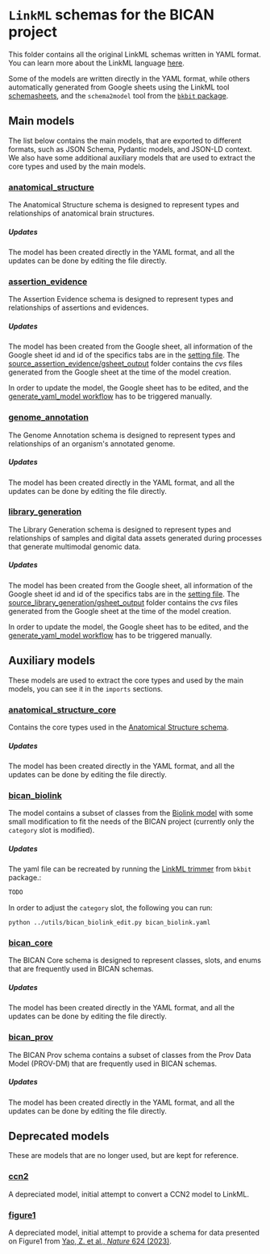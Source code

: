# `LinkML` schemas for the BICAN project

This folder contains all the original LinkML schemas written in YAML format.
You can learn more about the LinkML language [here](https://linkml.io/linkml/).

Some of the models are written directly in the YAML format, while others automatically generated from Google sheets using the LinkML tool [schemasheets](https://linkml.io/schemasheets/),
 and the `schema2model` tool from the [`bkbit` package](https://github.com/brain-bican/bkbit).


## Main models

The list below contains the main models, that are exported to different formats, such as JSON Schema, Pydantic models, and JSON-LD context.
We also have some additional auxiliary models that are used to extract the core types and used by the main models.

### [anatomical_structure](anatomical_structure.yaml)
The Anatomical Structure schema is designed to represent types and relationships of anatomical brain structures. 

##### Updates
The model has been created directly in the YAML format, and all the updates can be done by editing the file directly.


### [assertion_evidence](assertion_evidence.yaml)
The Assertion Evidence schema is designed to represent types and relationships of assertions and evidences.

##### Updates
The model has been created from the Google sheet, all information of the Google sheet id and id of the specifics tabs
 are in the [setting file](source_assertion_evidence/gsheet.yaml). 
The [source_assertion_evidence/gsheet_output](source_assertion_evidence/gsheet_output) folder contains the _cvs_ files generated from the Google sheet 
at the time of the model creation.

In order to update the model, the Google sheet has to be edited, 
and the [generate_yaml_model workflow](../.github/workflows/generate_yaml_model.yaml) has to be triggered manually.


### [genome_annotation](genome_annotation.yaml)
The Genome Annotation schema is designed to represent types and relationships of an organism's annotated genome.

##### Updates
The model has been created directly in the YAML format, and all the updates can be done by editing the file directly.

### [library_generation](library_generation.yaml)
The Library Generation schema is designed to represent types and relationships of samples and 
digital data assets generated during processes that generate multimodal genomic data.

##### Updates
The model has been created from the Google sheet, all information of the Google sheet id and id of the specifics tabs
 are in the [setting file](source_library_generation/gsheet.yaml). 
The [source_library_generation/gsheet_output](source_library_generation/gsheet_output) folder contains the _cvs_ files generated from the Google sheet 
at the time of the model creation.

In order to update the model, the Google sheet has to be edited, 
and the [generate_yaml_model workflow](../.github/workflows/generate_yaml_model.yaml) has to be triggered manually.


## Auxiliary models

These models are used to extract the core types and used by the main models, you can see it in the `imports` sections.

### [anatomical_structure_core](anatomical_structure_core.yaml)

Contains the core types used in the [Anatomical Structure schema](anatomical_structure.yaml).

##### Updates
The model has been created directly in the YAML format, and all the updates can be done by editing the file directly.


### [bican_biolink](bican_biolink.yaml)
The model contains a subset of classes from the [Biolink model](https://biolink.github.io/biolink-model/)
with some small modification to fit the needs of the BICAN project (currently only the `category` slot is modified).

##### Updates

The yaml file can be recreated by running the [LinkML trimmer](https://github.com/brain-bican/bkbit/blob/main/bkbit/model_editors/README.md)
from `bkbit` package.:
```bash
TODO
```
In order to adjust the `category` slot, the following you can run:
```commandline
python ../utils/bican_biolink_edit.py bican_biolink.yaml
```

### [bican_core](bican_core.yaml)
The BICAN Core schema is designed to represent classes, slots, and enums that are frequently used in BICAN schemas.

##### Updates
The model has been created directly in the YAML format, and all the updates can be done by editing the file directly.

### [bican_prov](bican_prov.yaml)
The BICAN Prov schema contains a subset of classes from the Prov Data Model (PROV-DM) that are frequently used in BICAN schemas.

##### Updates
The model has been created directly in the YAML format, and all the updates can be done by editing the file directly.


## Deprecated models

These are models that are no longer used, but are kept for reference.

### [ccn2](ccn2.yaml)
A depreciated model, initial attempt to convert a CCN2 model to LinkML.

### [figure1](figure1.yaml)
A depreciated model, initial attempt to provide a schema for data presented on Figure1 from [Yao, Z. et al., _Nature_ 624 (2023)](https://www.nature.com/articles/s41586-023-06812-z#citeas).
